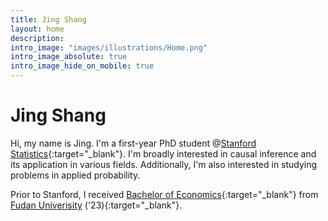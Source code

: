 ```yaml
---
title: Jing Shang
layout: home
description: 
intro_image: "images/illustrations/Home.png"
intro_image_absolute: true
intro_image_hide_on_mobile: true
---
```


# Jing Shang

Hi, my name is Jing. I'm a first-year PhD student @[Stanford Statistics](https://statistics.stanford.edu/){:target="_blank"}. I'm broadly interested in causal inference and its application in various fields. Additionally, I'm also interested in studying problems in applied probability.

Prior to Stanford, I received [Bachelor of Economics](https://econ.fudan.edu.cn/){:target="_blank"} from [Fudan Univerisity](https://www.fudan.edu.cn/) ('23){:target="_blank"}.
